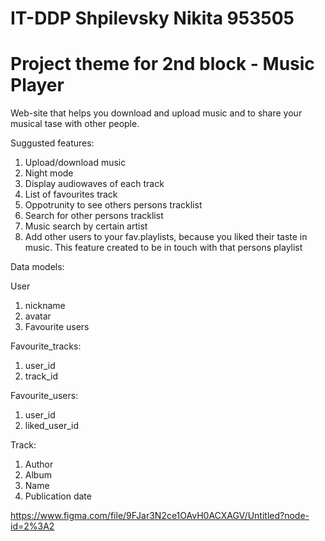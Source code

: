 # IT-DDP Shpilevsky Nikita 953505

# Project theme for 2nd block - Music Player
Web-site that helps you download and upload music and to share your musical tase with other people.

Suggusted features:
1. Upload/download music
2. Night mode
3. Display audiowaves of each track
4. List of favourites track
5. Oppotrunity to see others persons tracklist
6. Search for other persons tracklist
7. Music search by certain artist
8. Add other users to your fav.playlists, because you liked their taste in music. This feature created to be in touch with that persons playlist

Data models:

User
  1. nickname
  2. avatar
  3. Favourite users

Favourite_tracks:
  1. user_id
  2. track_id

Favourite_users:
  1. user_id
  2. liked_user_id

Track:
  1. Author
  2. Album
  3. Name
  4. Publication date


https://www.figma.com/file/9FJar3N2ce1OAvH0ACXAGV/Untitled?node-id=2%3A2
